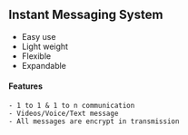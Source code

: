 ## Instant Messaging System
 * Easy use
 * Light weight
 * Flexible
 * Expandable

#### Features
	- 1 to 1 & 1 to n communication
	- Videos/Voice/Text message
	- All messages are encrypt in transmission
